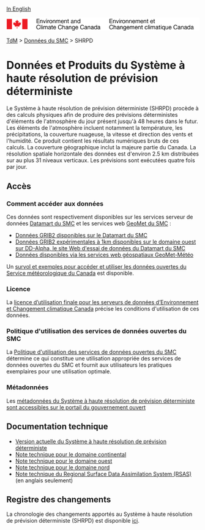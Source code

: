 [In English](readme_hrdps_en.md)

![ECCC logo](../../img_eccc-logo.png)

[TdM](../../readme_fr.md) > [Données du SMC](../readme_fr.md) > SHRPD

# Données et Produits du Système à haute résolution de prévision déterministe

Le Système à haute résolution de prévision déterministe (SHRPD) procède à des calculs physiques afin de produire des prévisions déterministes d'éléments de l'atmosphère du jour présent jusqu'à 48 heures dans le futur. Les éléments de l'atmosphère incluent notamment la température, les précipitations, la couverture nuageuse, la vitesse et direction des vents et l'humidité. Ce produit contient les résultats numériques bruts de ces calculs. La couverture géographique inclut la majeure partie du Canada. La résolution spatiale horizontale des données est d'environ 2.5 km distribuées sur au plus 31 niveaux verticaux. Les prévisions sont exécutées quatre fois par jour.

## Accès

### Comment accéder aux données

Ces données sont respectivement disponibles sur les services serveur de données [Datamart du SMC](../../msc-datamart/readme_fr.md) et les services web [GeoMet du SMC](../../msc-geomet/readme_fr.md) :

* [Données GRIB2 disponibles sur le Datamart du SMC](readme_hrdps-datamart_fr.md) 
* [Données GRIB2 expérimentales à 1km disponibles sur le domaine ouest sur DD-Alpha, le site Web d'essai de données du Datamart du SMC](readme_hrdps-datamart-alpha_fr.md) 
* [Données disponibles via les services web géospatiaux GeoMet-Météo](../../msc-geomet/readme_fr.md)

Un [survol et exemples pour accéder et utiliser les données ouvertes du Service météorologique du Canada](../../usage/readme_fr.md) est disponible.

### Licence

La [licence d’utilisation finale pour les serveurs de données d’Environnement et Changement climatique Canada](../../licence/readme_fr.md) précise les conditions d'utilisation de ces données.

### Politique d'utilisation des services de données ouvertes du SMC

La [Politique d'utilisation des services de données ouvertes du SMC](../../usage-policy/readme_fr.md) détermine ce qui constitue une utilisation appropriée des services de données ouvertes du SMC et fournit aux utilisateurs les pratiques exemplaires pour une utilisation optimale.

### Métadonnées

Les [métadonnées du Système à haute résolution de prévision déterministe sont accessibles sur le portail du gouvernement ouvert](https://ouvert.canada.ca/data/fr/dataset/5b401fa0-6c29-57f0-b3d5-749f301d829d)

## Documentation technique

* [Version actuelle du Système à haute résolution de prévision déterministe](http://collaboration.cmc.ec.gc.ca/cmc/CMOI/product_guide/docs/tech_specifications/tech_specifications_HRDPS_f.pdf)
* [Note technique pour le domaine continental](https://collaboration.cmc.ec.gc.ca/cmc/cmoi/product_guide/docs/tech_notes/technote_hrdps_f.pdf)
* [Note technique pour le domaine ouest](https://collaboration.cmc.ec.gc.ca/cmc/cmoi/product_guide/docs/tech_notes/technote_hrdps-west_f.pdf)
* [Note technique pour le domaine nord](https://collaboration.cmc.ec.gc.ca/cmc/cmoi/product_guide/docs/tech_notes/technote_hrdps-north_f.pdf)
* [Note technique du Regional Surface Data Assimilation System (RSAS)](https://collaboration.cmc.ec.gc.ca/cmc/CMOI/product_guide/docs/tech_notes/technote_hrdps_caldas_e.pdf) (en anglais seulement)

## Registre des changements 

La chronologie des changements apportés au Système à haute résolution de prévision déterministe (SHRPD) est disponible [ici](changelog_hrdps_fr.md).



